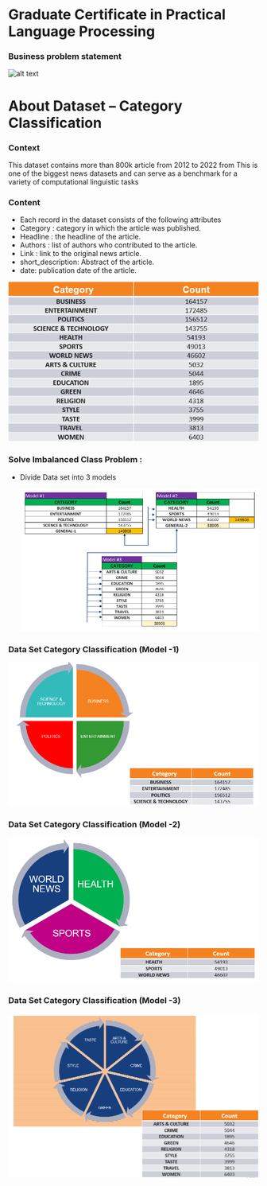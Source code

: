 # Graduate Certificate in Practical Language Processing

### Business problem statement

![alt text](https://github.com/sivakrishnathota5/CommunityHelp/blob/main/Images/businessproblemstatementnlp?raw=true)


# About Dataset  – Category Classification
### Context
This dataset contains more than 800k article from 2012 to 2022 from This is one of the biggest news datasets and can serve as a benchmark for a variety of computational linguistic tasks
### Content
* Each record in the dataset consists of the following attributes 
* Category : category in which the article was published.
* Headline : the headline of the article.
* Authors   : list of authors who contributed to the article.
* Link          : link to the original news article.
* short_description: Abstract of the article.
* date: publication date of the article.

![alt text](https://github.com/sivakrishnathota5/CommunityHelp/blob/main/Images/categoryclassificationdataset.png?raw=true)

### Solve Imbalanced Class Problem  : 

* Divide Data set into 3 models 

  ![alt text](https://github.com/sivakrishnathota5/CommunityHelp/blob/main/Images/imbalancedclass.png?raw=true)

### Data Set Category Classification (Model -1)
  ![alt text](https://github.com/sivakrishnathota5/CommunityHelp/blob/main/Images/categoryclassificationdataset1.png?raw=true)
### Data Set Category Classification (Model -2)
   ![alt text](https://github.com/sivakrishnathota5/CommunityHelp/blob/main/Images/categoryclassificationdataset2.png?raw=true)
### Data Set Category Classification (Model -3)
![alt text](https://github.com/sivakrishnathota5/CommunityHelp/blob/main/Images/categoryclassificationdataset3.png?raw=true)




